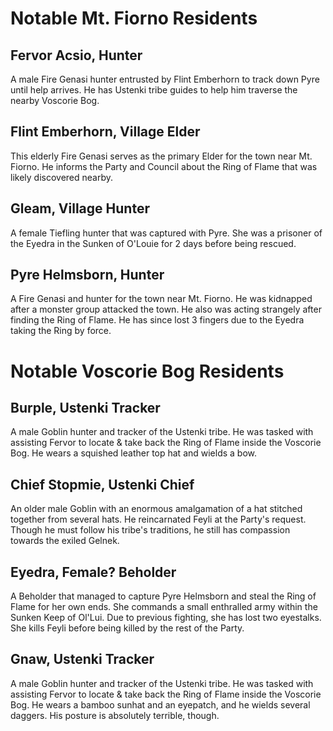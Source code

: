# Notable Mt. Fiorno Residents

## Fervor Acsio, Hunter 

A male Fire Genasi hunter entrusted by Flint Emberhorn to track down Pyre until help arrives. He has Ustenki tribe guides to help him traverse the nearby Voscorie Bog.

## Flint Emberhorn, Village Elder 

This elderly Fire Genasi serves as the primary Elder for the town near Mt. Fiorno. He informs the Party and Council about the Ring of Flame that was likely discovered nearby.

## Gleam, Village Hunter 

A female Tiefling hunter that was captured with Pyre. She was a prisoner of the Eyedra in the Sunken of O'Louie for 2 days before being rescued.

## Pyre Helmsborn, Hunter 

A Fire Genasi and hunter for the town near Mt. Fiorno. He was kidnapped after a monster group attacked the town. He also was acting strangely after finding the Ring of Flame. He has since lost 3 fingers due to the Eyedra taking the Ring by force.

# Notable Voscorie Bog Residents

## Burple, Ustenki Tracker 

A male Goblin hunter and tracker of the Ustenki tribe. He was tasked with assisting Fervor to locate & take back the Ring of Flame inside the Voscorie Bog. He wears a squished leather top hat and wields a bow.

## Chief Stopmie, Ustenki Chief

An older male Goblin with an enormous amalgamation of a hat stitched together from several hats. He reincarnated Feyli at the Party's request. Though he must follow his tribe's traditions, he still has compassion towards the exiled Gelnek.

## Eyedra, Female? Beholder 

A Beholder that managed to capture Pyre Helmsborn and steal the Ring of Flame for her own ends. She commands a small enthralled army within the Sunken Keep of Ol'Lui. Due to previous fighting, she has lost two eyestalks. She kills Feyli before being killed by the rest of the Party.

## Gnaw, Ustenki Tracker 

A male Goblin hunter and tracker of the Ustenki tribe. He was tasked with assisting Fervor to locate & take back the Ring of Flame inside the Voscorie Bog. He wears a bamboo sunhat and an eyepatch, and he wields several daggers. His posture is absolutely terrible, though.